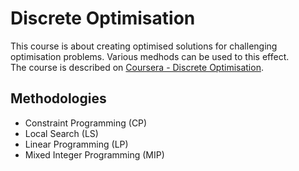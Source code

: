 # Discrete Optimisation

This course is about creating optimised solutions for challenging optimisation problems.  Various medhods can be used to this effect.  
The course is described on [Coursera - Discrete Optimisation](https://www.coursera.org/learn/discrete-optimization/supplement/m0x9h/course-syllabus).

## Methodologies

* Constraint Programming (CP)
* Local Search (LS)
* Linear Programming (LP)
* Mixed Integer Programming (MIP)
